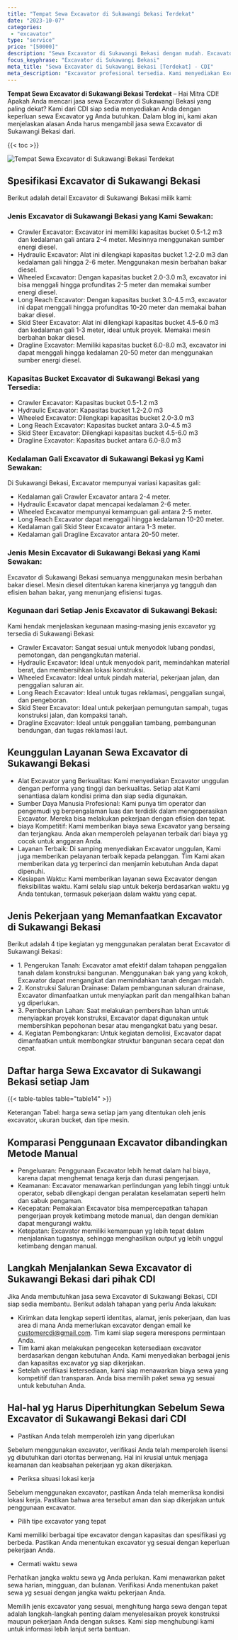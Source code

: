 ```yaml
---
title: "Tempat Sewa Excavator di Sukawangi Bekasi Terdekat"
date: "2023-10-07"
categories:
 - "excavator"
type: "service"
price: "[50000]"
description: "Sewa Excavator di Sukawangi Bekasi dengan mudah. Excavator menjadi pilihan utama kontraktor untuk menunjang kelancaran pekerjaan. Hubungi kami segera."
focus_keyphrase: "Excavator di Sukawangi Bekasi"
meta_title: "Sewa Excavator di Sukawangi Bekasi [Terdekat] - CDI"
meta_description: "Excavator profesional tersedia. Kami menyediakan Excavator berkualitas untuk mendukung produktivitas. Promo menarik tersedia."
---
```


**Tempat Sewa Excavator di Sukawangi Bekasi Terdekat** – Hai Mitra CDI! Apakah Anda mencari jasa sewa Excavator di Sukawangi Bekasi yang paling dekat? Kami dari CDI siap sedia menyediakan Anda dengan keperluan sewa Excavator yg Anda butuhkan. Dalam blog ini, kami akan menjelaskan alasan Anda harus mengambil jasa sewa Excavator di Sukawangi Bekasi dari.

{{< toc >}}

![Tempat Sewa Excavator di Sukawangi Bekasi Terdekat](/images/excavator/excavator-03.jpg)

## Spesifikasi Excavator di Sukawangi Bekasi

Berikut adalah detail Excavator di Sukawangi Bekasi milik kami:

### Jenis Excavator di Sukawangi Bekasi yang Kami Sewakan:

*   Crawler Excavator: Excavator ini memiliki kapasitas bucket 0.5-1.2 m3 dan kedalaman gali antara 2-4 meter. Mesinnya menggunakan sumber energi diesel.
*   Hydraulic Excavator: Alat ini dilengkapi kapasitas bucket 1.2-2.0 m3 dan kedalaman gali hingga 2-6 meter. Menggunakan mesin berbahan bakar diesel.
*   Wheeled Excavator: Dengan kapasitas bucket 2.0-3.0 m3, excavator ini bisa menggali hingga profunditas 2-5 meter dan memakai sumber energi diesel.
*   Long Reach Excavator: Dengan kapasitas bucket 3.0-4.5 m3, excavator ini dapat menggali hingga profunditas 10-20 meter dan memakai bahan bakar diesel.
*   Skid Steer Excavator: Alat ini dilengkapi kapasitas bucket 4.5-6.0 m3 dan kedalaman gali 1-3 meter, ideal untuk proyek. Memakai mesin berbahan bakar diesel.
*   Dragline Excavator: Memiliki kapasitas bucket 6.0-8.0 m3, excavator ini dapat menggali hingga kedalaman 20-50 meter dan menggunakan sumber energi diesel.

### Kapasitas Bucket Excavator di Sukawangi Bekasi yang Tersedia:

*   Crawler Excavator: Kapasitas bucket 0.5-1.2 m3
*   Hydraulic Excavator: Kapasitas bucket 1.2-2.0 m3
*   Wheeled Excavator: Dilengkapi kapasitas bucket 2.0-3.0 m3
*   Long Reach Excavator: Kapasitas bucket antara 3.0-4.5 m3
*   Skid Steer Excavator: Dilengkapi kapasitas bucket 4.5-6.0 m3
*   Dragline Excavator: Kapasitas bucket antara 6.0-8.0 m3

### Kedalaman Gali Excavator di Sukawangi Bekasi yg Kami Sewakan:

Di Sukawangi Bekasi, Excavator mempunyai variasi kapasitas gali:

*   Kedalaman gali Crawler Excavator antara 2-4 meter.
*   Hydraulic Excavator dapat mencapai kedalaman 2-6 meter.
*   Wheeled Excavator mempunyai kemampuan gali antara 2-5 meter.
*   Long Reach Excavator dapat menggali hingga kedalaman 10-20 meter.
*   Kedalaman gali Skid Steer Excavator antara 1-3 meter.
*   Kedalaman gali Dragline Excavator antara 20-50 meter.

### Jenis Mesin Excavator di Sukawangi Bekasi yang Kami Sewakan:

Excavator di Sukawangi Bekasi semuanya menggunakan mesin berbahan bakar diesel. Mesin diesel ditentukan karena kinerjanya yg tangguh dan efisien bahan bakar, yang menunjang efisiensi tugas.

### Kegunaan dari Setiap Jenis Excavator di Sukawangi Bekasi:

Kami hendak menjelaskan kegunaan masing-masing jenis excavator yg tersedia di Sukawangi Bekasi:

*   Crawler Excavator: Sangat sesuai untuk menyodok lubang pondasi, pemotongan, dan pengangkutan material.
*   Hydraulic Excavator: Ideal untuk menyodok parit, memindahkan material berat, dan membersihkan lokasi konstruksi.
*   Wheeled Excavator: Ideal untuk pindah material, pekerjaan jalan, dan penggalian saluran air.
*   Long Reach Excavator: Ideal untuk tugas reklamasi, penggalian sungai, dan pengeboran.
*   Skid Steer Excavator: Ideal untuk pekerjaan pemungutan sampah, tugas konstruksi jalan, dan kompaksi tanah.
*   Dragline Excavator: Ideal untuk penggalian tambang, pembangunan bendungan, dan tugas reklamasi laut.

## Keunggulan Layanan Sewa Excavator di Sukawangi Bekasi

*   Alat Excavator yang Berkualitas: Kami menyediakan Excavator unggulan dengan performa yang tinggi dan berkualitas. Setiap alat Kami senantiasa dalam kondisi prima dan siap sedia digunakan.
*   Sumber Daya Manusia Profesional: Kami punya tim operator dan pengemudi yg berpengalaman luas dan terdidik dalam mengoperasikan Excavator. Mereka bisa melakukan pekerjaan dengan efisien dan tepat.
*   biaya Kompetitif: Kami memberikan biaya sewa Excavator yang bersaing dan terjangkau. Anda akan memperoleh pelayanan terbaik dari biaya yg cocok untuk anggaran Anda.
*   Layanan Terbaik: Di samping menyediakan Excavator unggulan, Kami juga memberikan pelayanan terbaik kepada pelanggan. Tim Kami akan memberikan data yg terperinci dan menjamin kebutuhan Anda dapat dipenuhi.
*   Kesiapan Waktu: Kami memberikan layanan sewa Excavator dengan fleksibilitas waktu. Kami selalu siap untuk bekerja berdasarkan waktu yg Anda tentukan, termasuk pekerjaan dalam waktu yang cepat.

## Jenis Pekerjaan yang Memanfaatkan Excavator di Sukawangi Bekasi

Berikut adalah 4 tipe kegiatan yg menggunakan peralatan berat Excavator di Sukawangi Bekasi:

*   1\. Pengerukan Tanah: Excavator amat efektif dalam tahapan penggalian tanah dalam konstruksi bangunan. Menggunakan bak yang yang kokoh, Excavator dapat mengangkat dan memindahkan tanah dengan mudah.
*   2\. Konstruksi Saluran Drainase: Dalam pembangunan saluran drainase, Excavator dimanfaatkan untuk menyiapkan parit dan mengalihkan bahan yg diperlukan.
*   3\. Pembersihan Lahan: Saat melakukan pembersihan lahan untuk menyiapkan proyek konstruksi, Excavator dapat digunakan untuk membersihkan pepohonan besar atau mengangkat batu yang besar.
*   4\. Kegiatan Pembongkaran: Untuk kegiatan demolisi, Excavator dapat dimanfaatkan untuk membongkar struktur bangunan secara cepat dan cepat.

## Daftar harga Sewa Excavator di Sukawangi Bekasi setiap Jam

{{< table-tables table="table14" >}}

Keterangan Tabel: harga sewa setiap jam yang ditentukan oleh jenis excavator, ukuran bucket, dan tipe mesin.

## Komparasi Penggunaan Excavator dibandingkan Metode Manual

*   Pengeluaran: Penggunaan Excavator lebih hemat dalam hal biaya, karena dapat menghemat tenaga kerja dan durasi pengerjaan.
*   Keamanan: Excavator menawarkan perlindungan yang lebih tinggi untuk operator, sebab dilengkapi dengan peralatan keselamatan seperti helm dan sabuk pengaman.
*   Kecepatan: Pemakaian Excavator bisa mempercepatkan tahapan pengerjaan proyek ketimbang metode manual, dan dengan demikian dapat mengurangi waktu.
*   Ketepatan: Excavator memiliki kemampuan yg lebih tepat dalam menjalankan tugasnya, sehingga menghasilkan output yg lebih unggul ketimbang dengan manual.

## Langkah Menjalankan Sewa Excavator di Sukawangi Bekasi dari pihak CDI

Jika Anda membutuhkan jasa sewa Excavator di Sukawangi Bekasi, CDI siap sedia membantu. Berikut adalah tahapan yang perlu Anda lakukan:

*   Kirimkan data lengkap seperti identitas, alamat, jenis pekerjaan, dan luas area di mana Anda memerlukan excavator dengan email ke customercdi@gmail.com. Tim kami siap segera merespons permintaan Anda.
*   Tim kami akan melakukan pengecekan ketersediaan excavator berdasarkan dengan kebutuhan Anda. Kami menyediakan berbagai jenis dan kapasitas excavator yg siap dikerjakan.
*   Setelah verifikasi ketersediaan, kami siap menawarkan biaya sewa yang kompetitif dan transparan. Anda bisa memilih paket sewa yg sesuai untuk kebutuhan Anda.

## Hal-hal yg Harus Diperhitungkan Sebelum Sewa Excavator di Sukawangi Bekasi dari CDI

*   Pastikan Anda telah memperoleh izin yang diperlukan

Sebelum menggunakan excavator, verifikasi Anda telah memperoleh lisensi yg dibutuhkan dari otoritas berwenang. Hal ini krusial untuk menjaga keamanan dan keabsahan pekerjaan yg akan dikerjakan.
*   Periksa situasi lokasi kerja

Sebelum menggunakan excavator, pastikan Anda telah memeriksa kondisi lokasi kerja. Pastikan bahwa area tersebut aman dan siap dikerjakan untuk penggunaan excavator.
*   Pilih tipe excavator yang tepat

Kami memiliki berbagai tipe excavator dengan kapasitas dan spesifikasi yg berbeda. Pastikan Anda menentukan excavator yg sesuai dengan keperluan pekerjaan Anda.
*   Cermati waktu sewa

Perhatikan jangka waktu sewa yg Anda perlukan. Kami menawarkan paket sewa harian, mingguan, dan bulanan. Verifikasi Anda menentukan paket sewa yg sesuai dengan jangka waktu pekerjaan Anda.

Memilih jenis excavator yang sesuai, menghitung harga sewa dengan tepat adalah langkah-langkah penting dalam menyelesaikan proyek konstruksi maupun pekerjaan Anda dengan sukses. Kami siap menghubungi kami untuk informasi lebih lanjut serta bantuan.